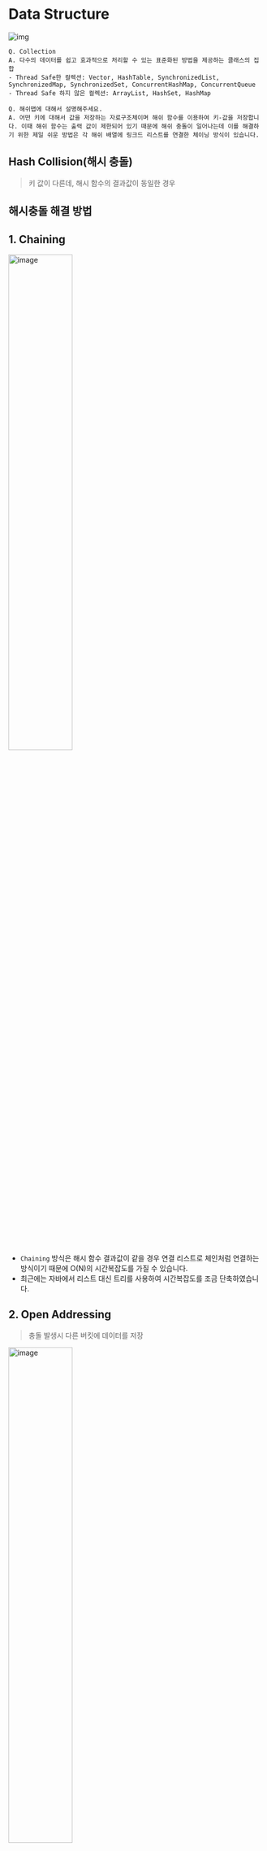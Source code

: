 # Data Structure
![img](https://github.com/f-lab-edu/hotel-java/assets/68748397/45b19457-1508-4bfe-af65-568b8c0e1ba6)

```
Q. Collection
A. 다수의 데이터를 쉽고 효과적으로 처리할 수 있는 표준화된 방법을 제공하는 클래스의 집합
- Thread Safe한 컬렉션: Vector, HashTable, SynchronizedList, SynchronizedMap, SynchronizedSet, ConcurrentHashMap, ConcurrentQueue
- Thread Safe 하지 않은 컬렉션: ArrayList, HashSet, HashMap
```

```
Q. 해쉬맵에 대해서 설명해주세요. 
A. 어떤 키에 대해서 값을 저장하는 자료구조체이며 해쉬 함수를 이용하여 키-값을 저장합니다. 이때 해쉬 함수는 출력 값이 제한되어 있기 때문에 해쉬 충돌이 일어나는데 이를 해결하기 위한 제일 쉬운 방법은 각 해쉬 배열에 링크드 리스트를 연결한 체이닝 방식이 있습니다.
```

## Hash Collision(해시 충돌)
> 키 값이 다른데, 해시 함수의 결과값이 동일한 경우

## 해시충돌 해결 방법
## **1. Chaining**

<img width="50%" alt="image" src="https://github.com/f-lab-edu/hotel-java/assets/68748397/9c3dc7f3-ae1f-4c0f-8a75-b2186b45535e">   

- `Chaining` 방식은 해시 함수 결과값이 같을 경우 연결 리스트로 체인처럼 연결하는 방식이기 때문에 O(N)의 시간복잡도를 가질 수 있습니다.
- 최근에는 자바에서 리스트 대신 트리를 사용하여 시간복잡도를 조금 단축하였습니다.

## **2. Open Addressing**
> 충돌 발생시 다른 버킷에 데이터를 저장

<img width="50%" alt="image" src="https://github.com/f-lab-edu/hotel-java/assets/68748397/145edd8d-54e6-4a6c-b61d-ac40540d00af">

- 해시 충돌 시 n칸만 건너뛴 버킷에 저장하면되기때문에 계산은 단순하나 검색 시 10번 인덱스의 값이 있기 때문에 11번으로 인덱스로 건너뛰고 11번에 넣으려했으나 또 11번 버킷에 데이터가 있는 상황이면 또 이동해야해서 이런식으로 검색하다보면 시간복잡도가 O(N)이 될 수 있습니다.
- 더 큰 문제는 데이터들이 특정 위치에만 밀집(clustering) 되는것 입니다. 좋은 해시펑션은 키를 고르게 분포 시키는 것 입니다. 밀집 될 수록 충돌로 데이터의 위치를 재탐색하면 곧 성능의 저하를 가져오기 때문입니다.

---

<img width="50%" alt="image" src="https://github.com/f-lab-edu/hotel-java/assets/68748397/acd0f3d2-9f7f-4622-8ec9-4bbd95fa10f4">

- 선형 탐색의 밀집하는 문제를 해결하기 위해 나왔으나 처음 해시 값 충돌이 일어난다면 결국 같은 위치에 밀집되는 문제가 발생

---

<img width="50%" alt="image" src="https://github.com/f-lab-edu/hotel-java/assets/68748397/cdc62138-0111-40e0-b84f-72f7dce51f77">

- 충돌 발생시 이동 폭을 구하는 해시펑션을 사용
- 클러스터링 문제 해결

---
## HashSet
- 중복된 데이터 저장 X
- 해시맵처럼 키밸류는 아니지만 마찬가지로 key를 저장한다. 
- 해시펑션을 통해서 인덱스의 위치를 찾아서 저장한다.

---

```
Q. Array vs LinkedList vs ArrayList
A. 
- Array: 연속된 메모리 공간에 존재
    - 장점: 순차적으로 데이터를 저장하기 때문에 index로 특정 요소 접근 가능
    - 단점: 정적 크기
- LinkedList: 각 노드가 데이터와 포인터를 가지고 있는 선형 데이터 자료 구조
    - 장점: 동적 크기, 배열의 복사나 재할당없이 데이터 추가 가능
    - 단점: 각 요소마다 포인터의 메모리 공간이 필요함, 포인터를 찾아가는 시간이 필요하기 때문에 배열에 비해 접근속도가 느리다., 삽입/삭제를 하려면 첫번째 원소부터 다 확인해봐야한다.
    - 추가/삭제: O(1), ArrayList처럼 밀거나 당겨줄 필요없이 포인터만 옮겨주면 되지만 current node 포인터가 해당 index까지 도달해야만 추가/삭제를 할 수 있기 때문에 전체적인 추가/삭제의 시간복잡도는 O(N)으로 볼 수 있습니다.
    - 검색: O(N)
- ArrayList: 연속된 메모리 공간에 존재
    - 장점: 동적 크기
    - 단점: 삽입/삭제 하는 경우에 복사가 일어나 성능 저하를 일으킬 수 있다.
    - 추가: O(1), 배열이 꽉 차있는 경우에 배열의 사이즈를 재할당하고 데이터를 옮기는 시간이 있기때문에 이런 경우엔 O(N) 
    - 추가/삭제: O(N), 데이터를 줄줄이 뒤로 밀어거나 당겨야 하기 때문, 추가적인 메모리 할당시 메모리 낭비
    - 검색: O(1)

* 조회를 많이 사용하면 배열 리스트, 쓰기를 많이 사용하면 연결 리스트를 선택
```
![image](https://github.com/f-lab-edu/hotel-java/assets/68748397/8a725964-5ae3-4388-ab7a-02ed51105a99)

<img width="858" alt="image" src="https://github.com/f-lab-edu/hotel-java/assets/68748397/312dc466-b2bd-4fbb-8e18-3fce7f66227f">

```
Q. ArrayList 내부적으로 어떻게 구현되어 있을까? 배열로 구현되어있다면 크기가 꽉차면 일반 배열처럼 예외가 발생할텐데 어떻게 무한히 데이터를 받을 수 있을까?
A. 첫 element를 add 할 때 배열의 resize가 발생하고 배열 크기는 10으로 설정된다. 이후 가지고 있던 용량이 꽉 찼을때 현재 용량의 1.5배(기존의 크기 + 기존의 크기 / 2)를 늘린 새로운 배열에 기존 배열을 copy한다.
```

```
Q. List vs Set vs Map
A.
- List는 기본적으로 데이터들이 순서대로 저장되며 중복을 허용한다.
- Set은 순서가 보장되지 않고 데이터들의 중복을 허용하지 않는다.
- Map은 순서가 보장되지 않고 Key 값의 중복은 허용하지 않지만 Value 값의 중복은 허용된다.
```

```
Q. TreeMap vs HashMap
A.
같은 Tree 구조로 이루어진 TreeSet과의 차이점은 TreeSet은 그냥 값만 저장한다면 TreeMap은 키와 값 형태로 저장한다.
TreeMap은 저장과 동시에 키가 자동 오름차순 정렬되며 숫자타입일 경우에는 값으로, 문자열 타입일 경우에는 유니코드로 정렬한다.
TreeMap은 HashMap 보다 성능은 떨어지나 정렬된 데이터를 조회해야하는 범위 검색이 필요한 경우 효율적이다.
TreeMap은 이진탐색트리의 문제점을 보완한 레드-블랙 트리로 이루어져있다.   
```

```
Q. LinkedHashMap이란  
A: HashMap의 모든 기능은 그대로 사용할 수 있다.
추가적으로, 저장된 데이터들의 순서를 유지한다.
순서를 유지하기 위해 이중 연결 리스트 (Doubly Linked List)를 사용한다.
따라서 메모리 사용량이 HashMap 보다 높다.
```

```
BST의 문제점:

BST의 입력 순서에 따라 트리가 불균형해질 수 있습니다. 즉, 트리의 한 쪽 가지가 다른 쪽에 비해 훨씬 더 깊게 나가는 현상이 발생할 수 있습니다. 이로 인해 탐색 시간이 효율적이지 않을 수 있습니다.

레드-블랙 트리는 균형을 유지하며, 어떤 노드도 다른 노드에 비해 더 많은 레벨을 가지지 않습니다. 이로 인해 최악의 경우에도 탐색 시간이 O(log n)으로 유지됩니다.
```
